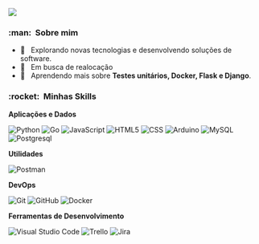 
![](https://komarev.com/ghpvc/?username=gabrieltsbarbosa&color=006bed)

<h3> :man: &nbsp;Sobre mim </h3>

- 🤔 &nbsp; Explorando novas tecnologias e desenvolvendo soluções de software.
- 💼 &nbsp; Em busca de realocação
- 🌱 &nbsp; Aprendendo mais sobre **Testes unitários, Docker, Flask e Django**.

<h3> :rocket: &nbsp;Minhas Skills </h3>

**Aplicações e Dados**

  ![Python](https://img.shields.io/badge/-Python-333333?style=flat&logo=Python&logoColor=00599C)
  ![Go](https://img.shields.io/badge/-Go-333333?style=flat&logo=Go&logoColor=00599C)
  ![JavaScript](https://img.shields.io/badge/-JavaScript-333333?style=flat&logo=javascript)
  ![HTML5](https://img.shields.io/badge/-HTML5-333333?style=flat&logo=HTML5)
  ![CSS](https://img.shields.io/badge/-CSS-333333?style=flat&logo=CSS3&logoColor=1572B6)
  ![Arduino](https://img.shields.io/badge/-Arduino-333333?style=flat&logo=Arduino)
  ![MySQL](https://img.shields.io/badge/-MySQL-333333?style=flat&logo=mysql)
  ![Postgresql](https://img.shields.io/badge/-Postgresql-333333?style=flat&logo=Postgresql)

**Utilidades**

  ![Postman](https://img.shields.io/badge/-Postman-333333?style=flat&logo=postman)

**DevOps**

  ![Git](https://img.shields.io/badge/-Git-333333?style=flat&logo=git)
  ![GitHub](https://img.shields.io/badge/-GitHub-333333?style=flat&logo=github)
  ![Docker](https://img.shields.io/badge/-Docker-333333?style=flat&logo=docker)

**Ferramentas de Desenvolvimento**

  ![Visual Studio Code](https://img.shields.io/badge/-Visual%20Studio%20Code-333333?style=flat&logo=visual-studio-code&logoColor=007ACC)
  ![Trello](https://img.shields.io/badge/-Trello-333333?style=flat&logo=trello&logoColor=007ACC)
  ![Jira](https://img.shields.io/badge/-Jira-333333?style=flat&logo=jira&logoColor=007ACC)

<br/>
<!--
<a href="https://github.com/gabrieltsbarbosa">
  <img height="180em" src="https://github-readme-stats.vercel.app/api?username=gabrieltsbarbosa&theme=dracula&show_icons=true" />
</a>

<br/> -->

<h3> :earth_americas: &nbsp;Onde me encontrar: </h3> 

[![Linkedin: Gabriel Barbosa](https://img.shields.io/badge/-gabrieltsbarbosa-blue?style=flat-square&logo=Linkedin&logoColor=white&link=https://www.linkedin.com/in/gabrieltsbarbosa/)](https://www.linkedin.com/in/gabrieltsbarbosa/)
[![Gmail Badge](https://img.shields.io/badge/-gtav.sbarbosa@gmail.com-006bed?style=flat-square&logo=Gmail&logoColor=white&link=mailto:gtav.sbarbosa@gmail.com)](mailto:gtav.sbarbosa@gmail.com)
[![GitHub Gabriel Barbosa]( https://img.shields.io/github/followers/gabrieltsbarbosa?label=follow&style=social)](https://github.com/gabrieltsbarbosa/)


